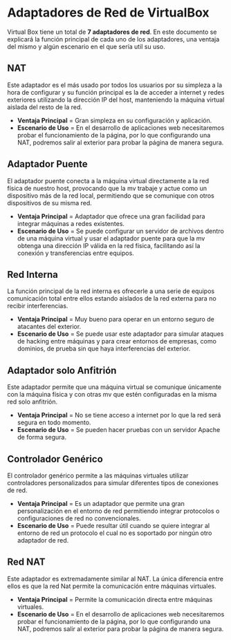 # Adaptadores de Red de VirtualBox

Virtual Box tiene un total de **7 adaptadores de red**. En este documento se explicará la función principal de cada uno de los adaptadores, una ventaja del mismo y algún escenario en el que sería util su uso.


## NAT
Este adaptador es el más usado por todos los usuarios por su simpleza a la hora de configurar y su función principal es la de acceder a internet y redes exteriores utilizando la dirección IP del host, manteniendo la máquina virtual aislada del resto de la red.

  - **Ventaja Principal** = Gran simpleza en su configuración y aplicación.
  - **Escenario de Uso** = En el desarrollo de aplicaciones web necesitaremos probar el funcionamiento de la página, por lo que configurando una NAT, podremos salir al exterior para probar la página de manera segura.


## Adaptador Puente
El adaptador puente conecta a la máquina virtual directamente a la red física de nuestro host, provocando que la mv trabaje y actue como un dispositivo más de la red local, permitiendo que se comunique con otros dispositivos de su misma red.

  - **Ventaja Principal** = Adaptador que ofrece una gran facilidad para integrar máquinas a redes existentes.
  - **Escenario de Uso** = Se puede configurar un servidor de archivos dentro de una máquina virtual y usar el adaptador puente para que la mv obtenga una dirección IP válida en la red física, facilitando así la conexión y transferencias entre equipos.


## Red Interna
La función principal de la red interna es ofrecerle a una serie de equipos comunicación total entre ellos estando aislados de la red externa para no recibir interferencias.

  - **Ventaja Principal** = Muy bueno para operar en un entorno seguro de atacantes del exterior.
  - **Escenario de Uso** = Se puede usar este adaptador para simular ataques de hacking entre máquinas y para crear entornos de empresas, como dominios, de prueba sin que haya interferencias del exterior.


## Adaptador solo Anfitrión
Este adaptador permite que una máquina virtual se comunique únicamente con la máquina física y con otras mv que estén configuradas en la misma red solo anfitrión.

  - **Ventaja Principal** = No se tiene acceso a internet por lo que la red será segura en todo momento.
  - **Escenario de Uso** = Se pueden hacer pruebas con un servidor Apache de forma segura.


## Controlador Genérico
El controlador genérico permite a las máquinas virtuales utilizar controladores personalizados para simular diferentes tipos de conexiones de red.

  - **Ventaja Principal** = Es un adaptador que permite una gran personalización en el entorno de red permitiendo integrar protocolos o configuraciones de red no convencionales.
  - **Escenario de Uso** = Puede resultar útil cuando se quiere integrar al entorno de red un protocolo el cual no es soportado por ningún otro adaptador de red.


## Red NAT
Este adaptador es extremadamente similar al NAT. La única diferencia entre ellos es que la red Nat permite la comunicación entre máquinas virtuales.

  - **Ventaja Principal** = Permite la comunicación directa entre máquinas virtuales.
  - **Escenario de Uso** = En el desarrollo de aplicaciones web necesitaremos probar el funcionamiento de la página, por lo que configurando una NAT, podremos salir al exterior para probar la página de manera segura.
